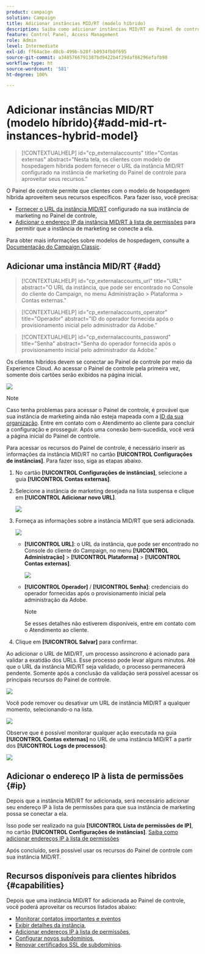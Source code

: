 ```yaml
---
product: campaign
solution: Campaign
title: Adicionar instâncias MID/RT (modelo híbrido)
description: Saiba como adicionar instâncias MID/RT ao Painel de controle com o modelo de hospedagem híbrida.
feature: Control Panel, Access Management
role: Admin
level: Intermediate
exl-id: ff64acbe-d8cb-499b-b20f-b0934fb0f695
source-git-commit: a3485766791387bd9422b4f29daf86296efafb98
workflow-type: ht
source-wordcount: '581'
ht-degree: 100%

---
```


# Adicionar instâncias MID/RT (modelo híbrido){#add-mid-rt-instances-hybrid-model}

>[!CONTEXTUALHELP]
>id="cp_externalaccounts"
>title="Contas externas"
>abstract="Nesta tela, os clientes com modelo de hospedagem híbrida podem fornecer o URL da instância MID/RT configurado na instância de marketing do Painel de controle para aproveitar seus recursos."

O Painel de controle permite que clientes com o modelo de hospedagem híbrida aproveitem seus recursos específicos. Para fazer isso, você precisa:

* [Fornecer o URL da instância MID/RT](#add) configurado na sua instância de marketing no Painel de controle,
* [Adicionar o endereço IP da instância MID/RT à lista de permissões](#ip) para permitir que a instância de marketing se conecte a ela.

Para obter mais informações sobre modelos de hospedagem, consulte a [Documentação do Campaign Classic](https://experienceleague.adobe.com/docs/campaign-classic/using/installing-campaign-classic/architecture-and-hosting-models/hosting-models-lp/hosting-models.html?lang=pt-BR).

## Adicionar uma instância MID/RT {#add}

>[!CONTEXTUALHELP]
>id="cp_externalaccounts_url"
>title="URL"
>abstract="O URL da instância, que pode ser encontrado no Console do cliente do Campaign, no menu Administração > Plataforma > Contas externas."

>[!CONTEXTUALHELP]
>id="cp_externalaccounts_operator"
>title="Operador"
>abstract="ID do operador fornecida após o provisionamento inicial pelo administrador da Adobe."

>[!CONTEXTUALHELP]
>id="cp_externalaccounts_password"
>title="Senha"
>abstract="Senha do operador fornecida após o provisionamento inicial pelo administrador da Adobe."

Os clientes híbridos devem se conectar ao Painel de controle por meio da Experience Cloud. Ao acessar o Painel de controle pela primeira vez, somente dois cartões serão exibidos na página inicial.

![](assets/hybrid-homepage.png)

>[!NOTE]
>
>Caso tenha problemas para acessar o Painel de controle, é provável que sua instância de marketing ainda não esteja mapeada com a [ID da sua organização](https://experienceleague.adobe.com/docs/core-services/interface/administration/organizations.html?lang=pt-BR). Entre em contato com o Atendimento ao cliente para concluir a configuração e prosseguir. Após uma conexão bem-sucedida, você verá a página inicial do Painel de controle.

Para acessar os recursos do Painel de controle, é necessário inserir as informações da instância MID/RT no cartão **[!UICONTROL Configurações de instâncias]**. Para fazer isso, siga as etapas abaixo.

1. No cartão **[!UICONTROL Configurações de instâncias]**, selecione a guia **[!UICONTROL Contas externas]**.

1. Selecione a instância de marketing desejada na lista suspensa e clique em **[!UICONTROL Adicionar novo URL]**.

   ![](assets/external-account-addbutton.png)

1. Forneça as informações sobre a instância MID/RT que será adicionada.

   ![](assets/external-account-add.png)

   * **[!UICONTROL URL]**: o URL da instância, que pode ser encontrado no Console do cliente do Campaign, no menu **[!UICONTROL Administração]** > **[!UICONTROL Plataforma]** > **[!UICONTROL Contas externas]**.

     ![](assets/external-account-url.png)

   * **[!UICONTROL Operador]** / **[!UICONTROL Senha]**: credenciais do operador fornecidas após o provisionamento inicial pela administração da Adobe.

     >[!NOTE]
     >
     >Se esses detalhes não estiverem disponíveis, entre em contato com o Atendimento ao cliente.

1. Clique em **[!UICONTROL Salvar]** para confirmar.

Ao adicionar o URL de MID/RT, um processo assíncrono é acionado para validar a exatidão dos URLs. Esse processo pode levar alguns minutos. Até que o URL da instância MID/RT seja validado, o processo permanecerá pendente. Somente após a conclusão da validação será possível acessar os principais recursos do Painel de controle.

![](assets/external-account-pending.png)

Você pode remover ou desativar um URL de instância MID/RT a qualquer momento, selecionando-o na lista.

![](assets/external-account-edit.png)

Observe que é possível monitorar qualquer ação executada na guia **[!UICONTROL Contas externas]** no URL de uma instância MID/RT a partir dos **[!UICONTROL Logs de processos]**:

![](assets/external-account-logs.png)

## Adicionar o endereço IP à lista de permissões {#ip}

Depois que a instância MID/RT for adicionada, será necessário adicionar seu endereço IP à lista de permissões para que sua instância de marketing possa se conectar a ela.

Isso pode ser realizado na guia **[!UICONTROL Lista de permissões de IP]**, no cartão **[!UICONTROL Configurações de instâncias]**. [Saiba como adicionar endereços IP à lista de permissões](ip-allow-listing-instance-access.md)

Após concluído, será possível usar os recursos do Painel de controle com sua instância MID/RT.

## Recursos disponíveis para clientes híbridos {#capabilities}

Depois que uma instância MID/RT for adicionada ao Painel de controle, você poderá aproveitar os recursos listados abaixo:

* [Monitorar contatos importantes e eventos](../../service-events/service-events.md)
* [Exibir detalhes da instância](../../instances-settings/using/instance-details.md),
* [Adicionar endereços IP à lista de permissões](../../instances-settings/using/ip-allow-listing-instance-access.md),
* [Configurar novos subdomínios](../../subdomains-certificates/using/setting-up-new-subdomain.md),
* [Renovar certificados SSL de subdomínios](../../subdomains-certificates/using/renewing-subdomain-certificate.md).
